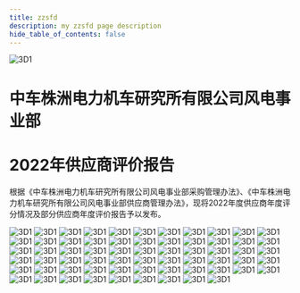 ```yaml
---
title: zzsfd
description: my zzsfd page description
hide_table_of_contents: false
---
```

![3D1](../../docs/img/东阳/logo_中车.png)
# 中车株洲电力机车研究所有限公司风电事业部
# 2022年供应商评价报告
根据《中车株洲电力机车研究所有限公司风电事业部采购管理办法》、《中车株洲电力机车研究所有限公司风电事业部供应商管理办法》，现将2022年度供应商年度评分情况及部分供应商年度评价报告予以发布。

![3D1](../../docs/img/东阳/1评价表%20(1).png)
![3D1](../../docs/img/东阳/1评价表%20(2).png)
![3D1](../../docs/img/东阳/1评价表%20(3).png)
![3D1](../../docs/img/东阳/1评价表%20(4).png)
![3D1](../../docs/img/东阳/1评价表%20(5).png)
![3D1](../../docs/img/东阳/1评价表%20(6).png)
![3D1](../../docs/img/东阳/1评价表%20(7).png)
![3D1](../../docs/img/东阳/1评价表%20(8).png)
![3D1](../../docs/img/东阳/1评价表%20(9).png)
![3D1](../../docs/img/东阳/1评价表%20(10).png)
![3D1](../../docs/img/东阳/1评价表%20(11).png)
![3D1](../../docs/img/东阳/1评价表%20(12).png)
![3D1](../../docs/img/东阳/1评价表%20(13).png)
![3D1](../../docs/img/东阳/1评价表%20(14).png)
![3D1](../../docs/img/东阳/1评价表%20(15).png)
![3D1](../../docs/img/东阳/1评价表%20(16).png)
![3D1](../../docs/img/东阳/1评价表%20(17).png)
![3D1](../../docs/img/东阳/1评价表%20(18).png)
![3D1](../../docs/img/东阳/1评价表%20(19).png)
![3D1](../../docs/img/东阳/1评价表%20(20).png)
![3D1](../../docs/img/东阳/1评价表%20(21).png)
![3D1](../../docs/img/东阳/1评价表%20(22).png)
![3D1](../../docs/img/东阳/1评价表%20(23).png)
![3D1](../../docs/img/东阳/1评价表%20(24).png)
![3D1](../../docs/img/东阳/1评价表%20(25).png)
![3D1](../../docs/img/东阳/1评价表%20(26).png)
![3D1](../../docs/img/东阳/1评价表%20(27).png)
![3D1](../../docs/img/东阳/1评价表%20(28).png)
![3D1](../../docs/img/东阳/1评价表%20(29).png)
![3D1](../../docs/img/东阳/1评价表%20(30).png)
![3D1](../../docs/img/东阳/1评价表%20(31).png)
![3D1](../../docs/img/东阳/1评价表%20(32).png)
![3D1](../../docs/img/东阳/1评价表%20(33).png)
![3D1](../../docs/img/东阳/1评价表%20(34).png)
![3D1](../../docs/img/东阳/1评价表%20(35).png)
![3D1](../../docs/img/东阳/1评价表%20(36).png)
![3D1](../../docs/img/东阳/1评价表%20(37).png)
![3D1](../../docs/img/东阳/1评价表%20(38).png)
![3D1](../../docs/img/东阳/1评价表%20(39).png)
![3D1](../../docs/img/东阳/1评价表%20(40).png)
![3D1](../../docs/img/东阳/1评价表%20(41).png)
![3D1](../../docs/img/东阳/1评价表%20(42).png)
![3D1](../../docs/img/东阳/1评价表%20(43).png)
![3D1](../../docs/img/东阳/2评价报告%20(1).png)
![3D1](../../docs/img/东阳/2评价报告%20(2).png)
![3D1](../../docs/img/东阳/2评价报告%20(3).png)
![3D1](../../docs/img/东阳/2评价报告%20(4).png)
![3D1](../../docs/img/东阳/2评价报告%20(5).png)
![3D1](../../docs/img/东阳/2评价报告%20(6).png)
![3D1](../../docs/img/东阳/2评价报告%20(7).png)
![3D1](../../docs/img/东阳/2评价报告%20(8).png)
![3D1](../../docs/img/东阳/2评价报告%20(9).png)
![3D1](../../docs/img/东阳/2评价报告%20(10).png)
![3D1](../../docs/img/东阳/2评价报告%20(11).png)
![3D1](../../docs/img/东阳/2评价报告%20(12).png)
![3D1](../../docs/img/东阳/2评价报告%20(13).png)
![3D1](../../docs/img/东阳/2评价报告%20(14).png)
![3D1](../../docs/img/东阳/2评价报告%20(15).png)
![3D1](../../docs/img/东阳/2评价报告%20(16).png)
![3D1](../../docs/img/东阳/2评价报告%20(17).png)
![3D1](../../docs/img/东阳/2评价报告%20(18).png)
![3D1](../../docs/img/东阳/2评价报告%20(19).png)
![3D1](../../docs/img/东阳/2评价报告%20(20).png)
![3D1](../../docs/img/东阳/2评价报告%20(21).png)

